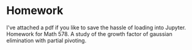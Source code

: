# Homework

I've attached a pdf if you like to save the hassle of loading into Jupyter.
Homework for Math 578. A study of the growth factor of gaussian elimination with partial pivoting.
